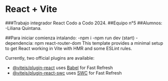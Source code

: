 # React + Vite
###Trabajo integrador React Codo a Codo 2024.
##Equipo n°5
##Alumnos:
-Liliana Quintana.

##Para iniciar comienza intalando:
-npm i
-npm run dev (start)
-dependencia: npm react-router-dom
This template provides a minimal setup to get React working in Vite with HMR and some ESLint rules.

Currently, two official plugins are available:

- [@vitejs/plugin-react](https://github.com/vitejs/vite-plugin-react/blob/main/packages/plugin-react/README.md) uses [Babel](https://babeljs.io/) for Fast Refresh
- [@vitejs/plugin-react-swc](https://github.com/vitejs/vite-plugin-react-swc) uses [SWC](https://swc.rs/) for Fast Refresh
